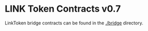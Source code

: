 # LINK Token Contracts v0.7

LinkToken bridge contracts can be found in the [./bridge](./bridge) directory.
